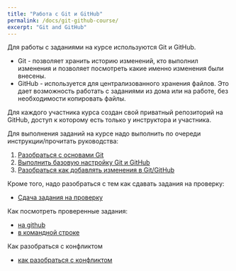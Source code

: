 ```yaml
---
title: "Работа с Git и GitHub"
permalink: /docs/git-github-course/
excerpt: "Git and GitHub"
---
```


Для работы с заданиями на курсе используются Git и GitHub.

* Git - позволяет хранить историю изменений, кто выполнил изменения и позволяет посмотреть какие именно изменения были внесены.
* GitHub - используется для централизованного хранения файлов. Это дает возможность работать с заданиями из дома или на работе, без необходимости копировать файлы.

Для каждого участника курса создан свой приватный репозиторий на GitHub, доступ к которому есть только у инструктора и участника.

Для выполнения заданий на курсе надо выполнить по очереди инструкции/прочитать руководства:

1. [Разобраться с основами Git](https://pyneng.github.io/docs/git-basics/)
2. [Выполнить базовую настройку Git и GitHub](https://pyneng.github.io/docs/git-github-setup/)
3. [Разобраться как добавлять изменения в Git/GitHub](https://pyneng.github.io/docs/git-github/)

Кроме того, надо разобраться с тем как сдавать задания на проверку:

* [Сдача задания на проверку](https://pyneng.github.io/docs/task-check/)

Как посмотреть проверенные задания:

* [на github](https://pyneng.github.io/docs/task-check-github/)
* [в командной строке](https://pyneng.github.io/docs/checked-tasks-git/)

Как разобраться с конфликтом

* [как разобраться с конфликтом](https://pyneng.github.io/docs/git-conflict/)

